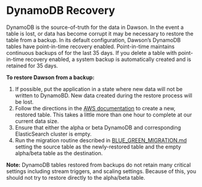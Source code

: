 # DynamoDB Recovery

DynamoDB is the source-of-truth for the data in Dawson. In the event a table is lost, or data has become corrupt it may be necessary to restore the table from a backup. In its default configuration, Dawson’s DynamoDB tables have point-in-time recovery enabled. Point-in-time maintains continuous backups of  for the last 35 days. If you delete a table with point-in-time recovery enabled, a system backup is automatically created and is retained for 35 days.

**To restore Dawson from a backup:**
1. If possible, put the application in a state where new data will not be written to DynamoBD. New data created during the restore process will be lost.
2. Follow the directions in the [AWS documentation](https://docs.aws.amazon.com/amazondynamodb/latest/developerguide/PointInTimeRecovery.Tutorial.html) to create a new, restored table. This takes a little more than one hour to complete at our current data size.
3. Ensure that either the alpha or beta DynamoDB and corresponding ElasticSearch cluster is empty.
4. Run the migration routine described in [BLUE_GREEN_MIGRATION.md](./BLUE_GREEN_MIGRATION.md) setting the source table as the newly-restored table and the empty alpha/beta table as the destination.

**Note:**
DynamoDB tables restored from backups do not retain many critical settings including stream triggers, and scaling settings. Because of this, you should not try to restore directly to the alpha/beta table.

